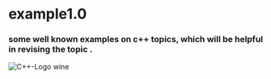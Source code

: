 # example1.0

### some well known examples  on c++ topics, which will be helpful in revising the topic .

![C++-Logo wine](https://user-images.githubusercontent.com/90840992/138560617-98e1464b-5c80-465f-94c3-c5ea4e0fdb3b.png)

